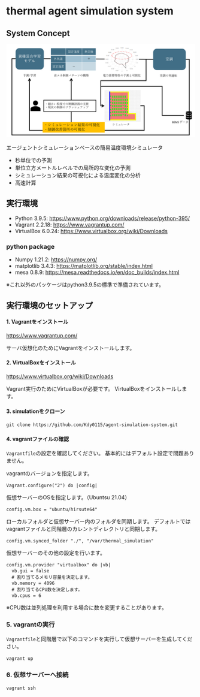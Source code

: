 thermal agent simulation system
===============================
## System Concept
![system concept](system_concept.png?raw=true "System concept")


エージェントシミュレーションベースの簡易温度環境シミュレータ
- 秒単位での予測
- 単位立方メートルレベルでの局所的な変化の予測
- シミュレーション結果の可視化による温度変化の分析
- 高速計算


実行環境
--------
- Python 3.9.5: https://www.python.org/downloads/release/python-395/
- Vagrant 2.2.18: https://www.vagrantup.com/
- VirtualBox 6.0.24: https://www.virtualbox.org/wiki/Downloads

### python package

- Numpy 1.21.2: https://numpy.org/
- matplotlib 3.4.3: https://matplotlib.org/stable/index.html
- mesa 0.8.9: https://mesa.readthedocs.io/en/doc_builds/index.html

※これ以外のパッケージはpython3.9.5の標準で準備されています。

## 実行環境のセットアップ
#### 1. Vagrantをインストール
https://www.vagrantup.com/

サーバ仮想化のためにVagrantをインストールします。


#### 2. VirtualBoxをインストール
https://www.virtualbox.org/wiki/Downloads

Vagrant実行のためにVirtualBoxが必要です。
VirtualBoxをインストールします。


#### 3. simulationをクローン
```
git clone https://github.com/Kdy0115/agent-simulation-system.git
```

#### 4. vagrantファイルの確認
`Vagrantfile`の設定を確認してください。
基本的にはデフォルト設定で問題ありません。


vagrantのバージョンを指定します。
```
Vagrant.configure("2") do |config|
```
仮想サーバーのOSを指定します。（Ubuntsu 21.04）
```
config.vm.box = "ubuntu/hirsute64"
```
ローカルフォルダと仮想サーバー内のフォルダを同期します。
デフォルトではvagrantファイルと同階層のカレントディレクトリと同期します。
```
config.vm.synced_folder "./", "/var/thermal_simulation"
```
仮想サーバーのその他の設定を行います。
```
config.vm.provider "virtualbox" do |vb|
  vb.gui = false
  # 割り当てるメモリ容量を決定します。
  vb.memory = 4096
  # 割り当てるCPU数を決定します。
  vb.cpus = 6
```
※CPU数は並列処理を利用する場合に数を変更することがあります。

### 5. vagrantの実行
`Vagrantfile`と同階層で以下のコマンドを実行して仮想サーバーを生成してください。
```
vagrant up
```

### 6. 仮想サーバーへ接続
```
vagrant ssh
```
